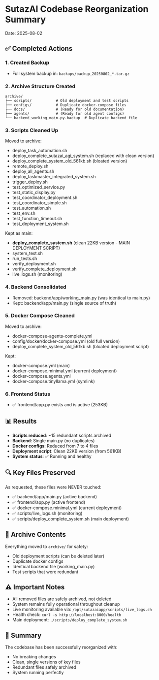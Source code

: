 # SutazAI Codebase Reorganization Summary
Date: 2025-08-02

## ✅ Completed Actions

### 1. Created Backup
- Full system backup in: `backups/backup_20250802_*.tar.gz`

### 2. Archive Structure Created
```
archive/
├── scripts/           # Old deployment and test scripts
├── configs/           # Duplicate docker-compose files  
├── docs/              # (Ready for old documentation)
├── agents/            # (Ready for old agent configs)
└── backend_working_main.py.backup  # Duplicate backend file
```

### 3. Scripts Cleaned Up
Moved to archive:
- deploy_task_automation.sh
- deploy_complete_sutazai_agi_system.sh (replaced with clean version)
- deploy_complete_system_old_561kb.sh (bloated version)
- remote_deploy.sh
- deploy_all_agents.sh
- deploy_taskmaster_integrated_system.sh
- trigger_deploy.sh
- test_optimized_service.py
- test_static_display.py
- test_coordinator_deployment.sh
- test_coordinator_simple.sh
- test_automation.sh
- test_env.sh
- test_function_timeout.sh
- test_deployment_system.sh

Kept as main:
- **deploy_complete_system.sh** (clean 22KB version - MAIN DEPLOYMENT SCRIPT)
- system_test.sh
- run_tests.sh
- verify_deployment.sh
- verify_complete_deployment.sh
- live_logs.sh (monitoring)

### 4. Backend Consolidated
- Removed: backend/app/working_main.py (was identical to main.py)
- Kept: backend/app/main.py (single source of truth)

### 5. Docker Compose Cleaned
Moved to archive:
- docker-compose-agents-complete.yml
- config/docker/docker-compose.yml (old full version)
- deploy_complete_system_old_561kb.sh (bloated deployment script)

Kept:
- docker-compose.yml (main)
- docker-compose.minimal.yml (current deployment)  
- docker-compose.agents.yml
- docker-compose.tinyllama.yml (symlink)

### 6. Frontend Status
- ✅ frontend/app.py exists and is active (253KB)

## 📊 Results

- **Scripts reduced**: ~15 redundant scripts archived
- **Backend**: Single main.py (no duplicates)
- **Docker configs**: Reduced from 7 to 4 files
- **Deployment script**: Clean 22KB version (from 561KB)
- **System status**: ✅ Running and healthy

## 🔍 Key Files Preserved

As requested, these files were NEVER touched:
- ✅ backend/app/main.py (active backend)
- ✅ frontend/app.py (active frontend)  
- ✅ docker-compose.minimal.yml (current deployment)
- ✅ scripts/live_logs.sh (monitoring)
- ✅ scripts/deploy_complete_system.sh (main deployment)

## 📁 Archive Contents

Everything moved to `archive/` for safety:
- Old deployment scripts (can be deleted later)
- Duplicate docker configs
- Identical backend file (working_main.py)
- Test scripts that were redundant

## ⚠️ Important Notes

- All removed files are safely archived, not deleted
- System remains fully operational throughout cleanup
- Live monitoring available via: `/opt/sutazaiapp/scripts/live_logs.sh`
- Health check: `curl -s http://localhost:8000/health`
- Main deployment: `./scripts/deploy_complete_system.sh`

## 🎯 Summary

The codebase has been successfully reorganized with:
- No breaking changes
- Clean, single versions of key files
- Redundant files safely archived
- System running perfectly